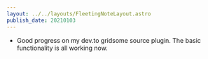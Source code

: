 ```yaml
---
layout: ../../layouts/FleetingNoteLayout.astro
publish_date: 20210103
---
```


- Good progress on my dev.to gridsome source plugin. The basic functionality is all working now.
